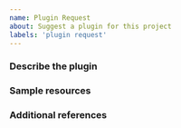```yaml
---
name: Plugin Request
about: Suggest a plugin for this project
labels: 'plugin request'
---
```


<!-- Hey, annotations like this one will not be visible in your ticket, just ignore them all. -->

### Describe the plugin
<!-- A clear and concise description of what you're asking for. -->

<!-- WRITE HERE -->


### Sample resources
<!-- If applicable, add links to the resources to use as samples for testing the plugin. -->

<!-- WRITE HERE - OPTIONAL -->


### Additional references
<!-- Any other context, related issues, pull requests or screenshots about this request. -->

<!-- WRITE HERE - OPTIONAL -->
